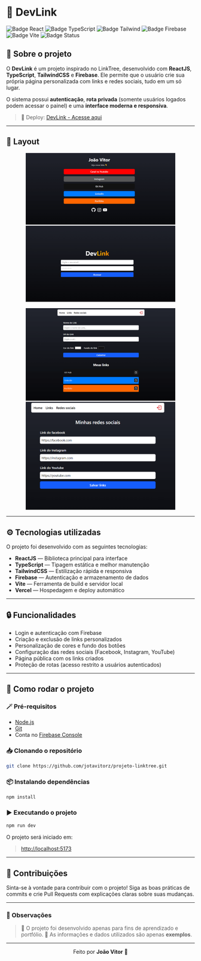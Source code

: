 
# 💈 DevLink

![Badge React](https://img.shields.io/badge/React-20232A?style=for-the-badge&logo=react&logoColor=61DAFB)
![Badge TypeScript](https://img.shields.io/badge/TypeScript-3178C6?style=for-the-badge&logo=typescript&logoColor=white)
![Badge Tailwind](https://img.shields.io/badge/TailwindCSS-38B2AC?style=for-the-badge&logo=tailwindcss&logoColor=white)
![Badge Firebase](https://img.shields.io/badge/Firebase-ffca28?style=for-the-badge&logo=firebase&logoColor=black)
![Badge Vite](https://img.shields.io/badge/Vite-646CFF?style=for-the-badge&logo=vite&logoColor=white)
![Badge Status](https://img.shields.io/badge/status-online-success)

## 🧠 Sobre o projeto

O **DevLink** é um projeto inspirado no LinkTree, desenvolvido com **ReactJS**, **TypeScript**, **TailwindCSS** e **Firebase**. Ele permite que o usuário crie sua própria página personalizada com links e redes sociais, tudo em um só lugar.

O sistema possui **autenticação**, **rota privada** (somente usuários logados podem acessar o painel) e uma **interface moderna e responsiva**.

> 🚀 Deploy: [DevLink - Acesse aqui](https://jotavitor-links.vercel.app/)  

---

## 🎨 Layout

<p align="center">
  <img src="./public/screenshot-project1.png" width="400px">
  <img src="./public/screenshot-project4.png" width="400px">
</p>

<p align="center">
  <img src="./public/screenshot-project2.png" width="400px">
  <img src="./public/screenshot-project3.png" width="400px">
</p>

---

## ⚙️ Tecnologias utilizadas

O projeto foi desenvolvido com as seguintes tecnologias:

- **ReactJS** — Biblioteca principal para interface
- **TypeScript** — Tipagem estática e melhor manutenção
- **TailwindCSS** — Estilização rápida e responsiva
- **Firebase** — Autenticação e armazenamento de dados
- **Vite** — Ferramenta de build e servidor local
- **Vercel** — Hospedagem e deploy automático

---

## 🔒 Funcionalidades

- Login e autenticação com Firebase  
- Criação e exclusão de links personalizados  
- Personalização de cores e fundo dos botões  
- Configuração das redes sociais (Facebook, Instagram, YouTube)  
- Página pública com os links criados  
- Proteção de rotas (acesso restrito a usuários autenticados)

---

## 🧭 Como rodar o projeto

### 🪄 Pré-requisitos
- [Node.js](https://nodejs.org/)
- [Git](https://git-scm.com/)
- Conta no [Firebase Console](https://console.firebase.google.com/)

### 📥 Clonando o repositório
```bash
git clone https://github.com/jotavitorz/projeto-linktree.git
````

### 📦 Instalando dependências

```bash
npm install
```

### ▶️ Executando o projeto

```bash
npm run dev
```

O projeto será iniciado em:

> [http://localhost:5173](http://localhost:5173)

---

## 🤝 Contribuições

Sinta-se à vontade para contribuir com o projeto!
Siga as boas práticas de commits e crie Pull Requests com explicações claras sobre suas mudanças.

---

### 🧾 Observações

> 🔹 O projeto foi desenvolvido apenas para fins de aprendizado e portfólio.
> 🔹 As informações e dados utilizados são apenas **exemplos**.

---

<p align="center">Feito por <b>João Vitor</b> 🚀</p>
